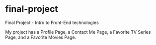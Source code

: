 # final-project
Final Project - Intro to Front-End technologies

My project has a Profile Page, a Contact Me Page, a Favorite TV Series Page, and a Favorite Movies Page.


